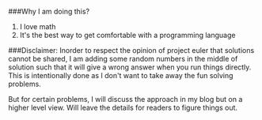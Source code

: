 ###Why I am doing this?

1) I love math
2) It's the best way to get comfortable with a programming language

###Disclaimer:
Inorder to respect the opinion of project euler that solutions cannot be shared, I am adding some random numbers in the middle of solution such that it will give a wrong answer when you run things directly. This is intentionally done as I don't want to take away the fun solving problems.

But for certain problems, I will discuss the approach in my blog but on a higher level view. Will leave the details for readers to figure things out.
